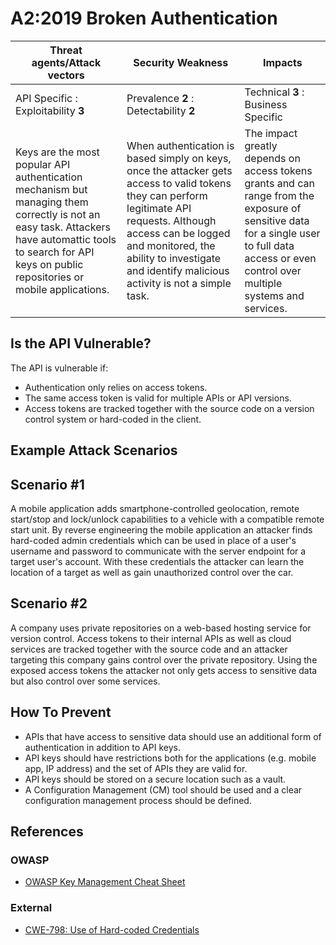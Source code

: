 A2:2019 Broken Authentication
=============================

| Threat agents/Attack vectors | Security Weakness | Impacts |
| - | - | - |
| API Specific : Exploitability **3** | Prevalence **2** : Detectability **2** | Technical **3** : Business Specific |
| Keys are the most popular API authentication mechanism but managing them correctly is not an easy task. Attackers have automattic tools to search for API keys on public repositories or mobile applications. | When authentication is based simply on keys, once the attacker gets access to valid tokens they can perform legitimate API requests. Although access can be logged and monitored, the ability to investigate and identify malicious activity is not a simple task. | The impact greatly depends on access tokens grants and can range from the exposure of sensitive data for a single user to full data access or even control over multiple systems and services. |

## Is the API Vulnerable?

The API is vulnerable if:

* Authentication only relies on access tokens.
* The same access token is valid for multiple APIs or API versions.
* Access tokens are tracked together with the source code on a version control
  system or hard-coded in the client.


## Example Attack Scenarios

## Scenario #1

A mobile application adds smartphone-controlled geolocation, remote start/stop
and lock/unlock capabilities to a vehicle with a compatible remote start unit.
By reverse engineering the mobile application an attacker finds hard-coded admin
credentials which can be used in place of a user's username and password to
communicate with the server endpoint for a target user's account. With these
credentials the attacker can learn the location of a target as well as gain
unauthorized control over the car.

## Scenario #2

A company uses private repositories on a web-based hosting service for version
control. Access tokens to their internal APIs as well as cloud services are
tracked together with the source code and an attacker targeting this company
gains control over the private repository. Using the exposed access tokens the
attacker not only gets access to sensitive data but also control over some
services.

## How To Prevent

* APIs that have access to sensitive data should use an additional form of
  authentication in addition to API keys.
* API keys should have restrictions both for the applications (e.g. mobile app,
  IP address) and the set of APIs they are valid for.
* API keys should be stored on a secure location such as a vault.
* A Configuration Management (CM) tool should be used and a clear configuration
  management process should be defined.

## References

### OWASP

* [OWASP Key Management Cheat Sheet][1]

### External

* [CWE-798: Use of Hard-coded Credentials][2]

[1]: https://www.owasp.org/index.php/Key_Management_Cheat_Sheet
[2]: https://cwe.mitre.org/data/definitions/798.html
